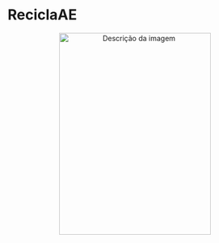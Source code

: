 # ReciclaAE
<p align="center">
<img src="https://recicla.pt/wp-content/uploads/2021/05/AdobeStock_409443661-1920x1280.jpeg" alt="Descrição da imagem" width="300px" height="400px">
  </p>
 

